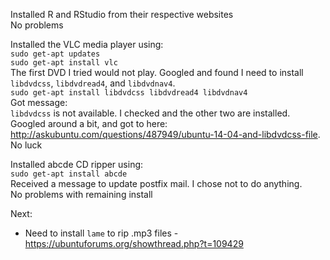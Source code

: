 Installed R and RStudio from their respective websites  
No problems  

Installed the VLC media player using:  
    `sudo get-apt updates`      
    `sudo get-apt install vlc`    
The first DVD I tried would not play. Googled and found I need to install `libdvdcss`, `libdvdread4`, and `libdvdnav4`.  
    `sudo get-apt install libdvdcss libdvdread4 libdvdnav4`  
Got message:  
    `libdvdcss` is not available.
I checked and the other two are installed.
Googled around a bit, and got to here: http://askubuntu.com/questions/487949/ubuntu-14-04-and-libdvdcss-file. No luck

  
Installed abcde CD ripper using:  
    `sudo get-apt install abcde`        
Received a message to update postfix mail. I chose not to do anything.  
No problems with remaining install  

Next:  
* Need to install `lame` to rip .mp3 files - https://ubuntuforums.org/showthread.php?t=109429

